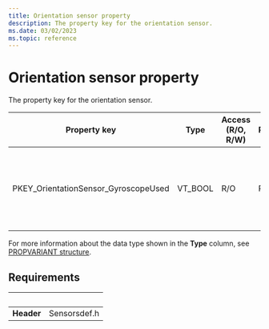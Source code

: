 ```yaml
---
title: Orientation sensor property
description: The property key for the orientation sensor.
ms.date: 03/02/2023
ms.topic: reference
---
```


# Orientation sensor property

The property key for the orientation sensor.

| Property key | Type | Access (R/O, R/W) | Required/Optional | Description |
|---|---|---|---|---|
| PKEY_OrientationSensor_GyroscopeUsed | VT_BOOL | R/O | Required | Indicates whether or not a gyroscope is used in this orientation sensor. |

For more information about the data type shown in the **Type** column, see [PROPVARIANT structure](/windows/win32/api/propidlbase/ns-propidlbase-propvariant).

## Requirements

| &nbsp; |&nbsp; |
|---|---|
| **Header** | Sensorsdef.h |
